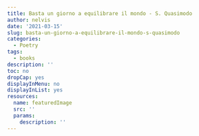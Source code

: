 ```yaml
---
title: Basta un giorno a equilibrare il mondo - S. Quasimodo
author: nelvis
date: '2021-03-15'
slug: basta-un-giorno-a-equilibrare-il-mondo-s-quasimodo
categories:
  - Poetry
tags:
  - books
description: ''
toc: no
dropCap: yes
displayInMenu: no
displayInList: yes
resources:
  name: featuredImage
  src: ''
  params:
    description: ''
---
```

